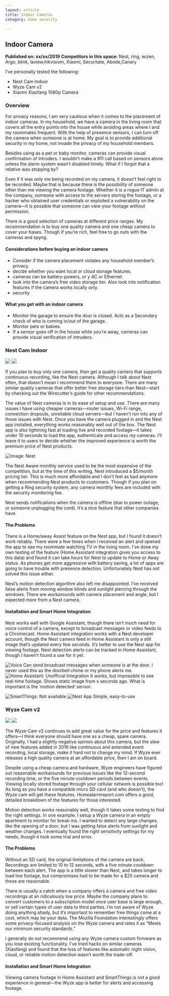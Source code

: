 ```yaml
---
layout: article
title: Indoor Cameras
category: home security

---
```


## Indoor Camera
**Published on: xx/xx/2019**
**Competitors in this space:** Nest, ring, wizen, Argo, blink, laview,hikvisiom, Xiaomi, Securitate, Abode,Canary 

I’ve personally tested the following:

- Nest Cam Indoor 
- Wyze Cam v2
- Xiaomi Xiaofang 1080p Camera

### Overview
For privacy reasons, I am very cautious when it comes to the placement of indoor cameras. In my household, we have a camera in the living room that covers all the entry points into the house while avoiding areas where I and my roommates frequent. With the help of presence sensors, I can turn off the camera when someone is at home. My goal is to provide additional security in my home, not invade the privacy of my household members.

Besides using as a pet or baby monitor, cameras can provide visual confirmation of intruders. I wouldn’t make a 911 call based on sensors alone unless the alarm system wasn’t disabled timely. What if I forgot that a relative was stopping by? 

Even if it was only me being recorded on my camera, it doesn’t feel right to be recorded. Maybe that is because there is the possibility of someone other than me viewing the camera footage. Whether it is a rogue IT admin at the company, someone with access to the servers storing the footage, or a hacker who obtained user credentials or exploited a vulnerability on the camera—it is possible that someone can view your footage without permission.

There is a good selection of cameras at different price ranges. My recommendation is to buy one quality camera and one cheap camera to cover your bases. Though if you’re rich, feel free to go nuts with the cameras and spyng.

#### Considerations before buying an indoor camera

- Consider if the camera placement violates any household member’s privacy.
- decide whether you want local or cloud storage features.
- cameras can be battery-powers, or y AC or Ethernet.
- look into the camera’s free video storage tier. Also look into notification features if the camera works locally only.
- security

#### What you get with an indoor camera

- Monitor the garage to ensure the door is closed. Acts as a  Secondary check of who is coming in/out of the garage.
- Monitor pets or babies.
- If a sensor goes off in the house while you’re away, cameras can provide visual verification of intruders.



### Nest Cam Indoor
![](https://d2mxuefqeaa7sj.cloudfront.net/s_6F2D06D13ED5B646A7B3ABF92554F4B018DC3C58310A9D7A5EC1772E423FF837_1551641226764_nest_logo.png)
![](https://d2mxuefqeaa7sj.cloudfront.net/s_6F2D06D13ED5B646A7B3ABF92554F4B018DC3C58310A9D7A5EC1772E423FF837_1551641235536_indoor_camera-nest-photo01.jpg)


If you plan to buy only one camera, then get a quality camera that supports continuous recording, like the Nest camera.  Although I talk about Nest often, that doesn’t mean I recommend them to everyone. There are many similar quality cameras that offer better free storage tiers than Nest—start by checking out the Wirecutter’s guide for other recommendations.

The value of Nest cameras is in its ease of setup and use. There are many issues I have using cheaper cameras—router issues, Wi-Fi range, connection dropouts, unreliable cloud servers—but I haven’t run into any of those issues with Nest. Once you have the camera plugged in and the Nest app installed, everything works reasonably well out of the box. The Nest app is also lightning fast at loading live and recorded footage—it takes under 10 seconds to load the app, authenticate and access my cameras. I’ll leave it to users to decide whether the improved experience is worth the premium price of Nest products.


![Image: Nest](https://d2mxuefqeaa7sj.cloudfront.net/s_6F2D06D13ED5B646A7B3ABF92554F4B018DC3C58310A9D7A5EC1772E423FF837_1551647825748_nest_aware.png)


The Nest Aware monthly service used to be the most expensive of the competition, but at the time of this writing,  Nest introduced a $5/month pricing tier. This is much more affordable and I don’t feel as bad anymore when recommending Nest products to customers. Though if you plan on getting a Ring security system, any camera monthly fees are included with the security monitoring fee. 

Nest sends notifications when the camera is offline (due to power outage, or someone unplugging the cord). It’s a nice feature that other companies have.

#### The Problems
There is a Home/away Assist feature on the Nest app, but I found it doesn’t work reliably. There were a few times when I received an alert and opened the app to see my roommate watching TV in the living room. I’ve done my own testing of the feature (Home Assistant integration gives you access to this data) and found it can take hours for Nest to update to Home or Away status. As phones get more aggressive with battery saving, a lot of apps are going to have trouble with presence detection. Unfortunately Nest has not solved this issue either.

Nest’s motion detection algorithm also left me disappointed. I’ve received false alerts from moving window blinds and sunlight piercing through the windows. There are workarounds with camera placement and angle, but I expected more from a Nest camera.

#### Installation and Smart Home Integration
Nest works well with Google Assistant, though there isn’t much need for voice control of a camera, except to broadcast messages or video feeds to a Chromecast. Home Assistant integration works with a Nest developer account, though the Nest camera feed in Home Assistant is only a still image that’s updated every few seconds. It’s better to use the Nest app for viewing footage. Nest detection alerts can be tracked in Home Assistant, though I haven’t found a use for it yet.


![Voice Can send broadcast messages when someone is at the door. I never used this as the doorbell chime  or my phone alerts me.](https://d2mxuefqeaa7sj.cloudfront.net/s_6F2D06D13ED5B646A7B3ABF92554F4B018DC3C58310A9D7A5EC1772E423FF837_1543622841706_google_assistant.jpg)
![Home Assistant: Unofficial Integration It works, but impossible to see real-time footage. Shows static image from x seconds ago. What is important is the ‘motion detected’ sensor.](https://d2mxuefqeaa7sj.cloudfront.net/s_6F2D06D13ED5B646A7B3ABF92554F4B018DC3C58310A9D7A5EC1772E423FF837_1543439529159_ha-thermostat.PNG)

![SmartThings: Not available](https://d2mxuefqeaa7sj.cloudfront.net/s_6F2D06D13ED5B646A7B3ABF92554F4B018DC3C58310A9D7A5EC1772E423FF837_1551564434175_not_available.png)
![Nest App Simple, easy-to-use](https://d2mxuefqeaa7sj.cloudfront.net/s_6F2D06D13ED5B646A7B3ABF92554F4B018DC3C58310A9D7A5EC1772E423FF837_1551648353644_indoor_camera-nest-app01.jpg)

### Wyze Cam v2
![](https://d2mxuefqeaa7sj.cloudfront.net/s_6F2D06D13ED5B646A7B3ABF92554F4B018DC3C58310A9D7A5EC1772E423FF837_1551650780834_wyze_logo.png)
![](https://d2mxuefqeaa7sj.cloudfront.net/s_6F2D06D13ED5B646A7B3ABF92554F4B018DC3C58310A9D7A5EC1772E423FF837_1551650838058_indoor_camera-wyze-photo01.jpg)


The Wyze Cam v2 continues to add great value for the price and features it offers—I think everyone should have one as a cheap, spare camera. Originally, I had a slightly negative opinion about this camera, but the slew of new features added in 2018 like continuous and extended event recording, local storage, make it hard not to change my mind. If Wyze ever releases a high quality camera at an affordable price, then I am on board.

Despite using a cheap camera and hardware, Wyze engineers have figured out reasonable workarounds for previous issues like the 12-second recording time, or the five minute cooldown periods between events. Viewing locally stored footage through your cellular network is possible too! As long as you have a compatible micro SD card (and who doesn’t), the Wyze cam will get these features. Homealarmreport.com offers a good, detailed breakdown of the features for those interested.

Motion detection works reasonably well, though it takes some testing to find the right settings. In one example, I setup a Wyze camera in an empty apartment to monitor for break-ins. I wanted to detect any large changes, like the opening of a door, but I was getting false alerts from sunlight and weather changes. I eventually found the right sensitivity settings for my needs, though it took some trial and error.
 
#### The Problems
Without an SD card, the original limitations of the camera are back. Recordings are limited to 10 to 12 seconds, with a five minute cooldown between each alert. The app is a little slower than Nest, and takes longer to load live footage, but compromises had to be made for a $25 camera and these are reasonable.

There is usually a catch when a company offers a camera and free video recordings at an ridiculously low price. Maybe the company plans to convert customers to a subscription model once user base is large enough, or sell certain types of user data to third parties. I’m not aware of Wyze doing anything shady, but it’s important to remember free things come at a cost, which may be your data. The Mozilla Foundation interestingly offers some privacy-focused analysis on the Wyze camera and rates it as “Meets our minimum security standards.”

I generally do not recommend using any Wyze camera custom firmware as you lose existing functionality. I’ve tried hacks on similar cameras (Xiaofang) and found that the loss of features like automatic night vision, cloud, or reliable motion detection wasn’t worth the trade-off.
 
#### Installation and Smart Home Integration
Viewing camera footage in Home Assistant and SmartThings is not a good experience in general—the Wyze app is better for alerts and accessing footage.